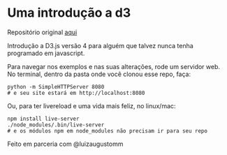 # Uma introdução a d3

Repositório original [aqui](https://github.com/nazareno/intro-d3/)

Introdução a D3.js versão 4 para alguém que talvez nunca tenha programado em javascript.

Para navegar nos exemplos e nas suas alterações, rode um servidor web. No terminal, dentro da pasta onde você clonou esse repo, faça:

```
python -m SimpleHTTPServer 8080
# e seu site estará em http://localhost:8080
```

Ou, para ter livereload e uma vida mais feliz, no linux/mac:

```
npm install live-server
./node_modules/.bin/live-server
# e os módulos npm em node_modules não precisam ir para seu repo
```

Feito em parceria com @luizaugustomm
